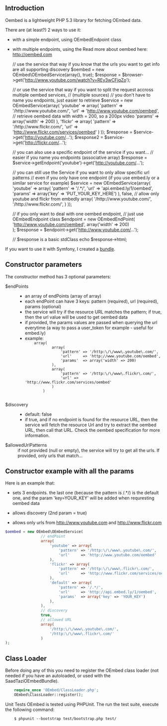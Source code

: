 Introduction
------------
Oembed is a lightweight PHP 5.3 library for fetching OEmbed data.

There are (at least?) 2 ways to use it: 
- with a simple endpoint, using OEmbedEndpoint class
- with multiple endpoints, using the 
Read more about oembed here: http://oembed.com

    // use the service that way if you know that the urls you want to get info are all supporting discovery
    $oembed = new OEmbed\OEmbedService(array(), true);
    $response = $browser->get('http://www.youtube.com/watch?v=REy3wCFjqZo');

    // or use the service that way if you want to split the request accross multiple oembed services,
    // (multiple sources)
    // you don't have to name you endpoints, just easier to retrieve
    $service = new OEmbedService(array(
        'youtube' => array(
            'pattern' => '/http:\/\/www\.youtube\.com/', 
            'url'     => 'http://www.youtube.com/oembed',
            // retrieve oembed data with width = 200, so a 200px video
            'params'  => array('width' => 200)
        ),
        'flickr' => array(
            'pattern' => '/http:\/\/www\.flickr\.com/', 
            'url' => 'http://www.flickr.com/services/oembed'
        )
    ));
    $response = $service->get('http://youtube.com/...');
    $response2 = $service->get('http://flickr.com/...');

    // you can also use a specific endpoint of the service if you want...
    //  easier if you name you endpoints (associative array)
    $response = $service->getEndpoint('youtube')->get('http://youtube.com/...');

    // you can still use the Service if you want to only allow specific url patterns
    // even if you only have one endpoint (if you use embed.ly or a similar service for example)
    $service = new OEmbedService(array(
        'youtube' => array(
            'pattern' => '/.*/', 
            'url'     => 'api.embed.ly/1/oembed',
            'params'  => array('key' => 'PUT_YOUR_KEY_HERE')
        ), false,
        // allow only youtube and flickr from embedly
        array(
            '/http:\/\/www\.youtube\.com/',
            '/http:\/\/www\.flickr\.com/',
        )
    ));
    
    // if you only want to deal with one oembed endpoint, 
    // just use OEmbedEndpoint class
    $endpoint = new OEmbedEndPoint(
        'http://www.youtube.com/oembed',
        array('width' => 200)            
    );
    $response = $endpoint->get('http://www.youtube.com/...');

    // $response is a basic stdClass
    echo $response->html; 

If you want to use it with Symfony, I created a [bundle](https://github.com/saadtazi/SaadTaziOEmbedBundle).

Constructor parameters
----------------------

The constructor method has 3 optional parameters:

<dl>
<dt>$endPoints</dt>
<dd>
<ul><li>an array of endPoints (array of array)</li>
    <li>each endPoint can have 3 keys: pattern (required), url (required), 
params (optional)</li>
    <li>the service will try if the resource URL matches the pattern;
if true, then the url value will be used to get oembed data</li>
    <li>if provided, the params values are passed when querying the url everytime (a way to pass
a user_token for example - useful for embed.ly)</li>
<li>example:

<code>
    array(
            array(
                'pattern' => '/http:\/\/www\.youtube\.com/', 
                'url'     => 'http://www.youtube.com/oembed',
                'params'  => array('width' => 200)
            ),
            array(
                'pattern' => '/http:\/\/www\.flickr\.com/', 
                'url' => 'http://www.flickr.com/services/oembed'
            )
        )

</code>
</li>
</dd>

  
<dt>$discovery</dt>
<dd>
    <ul>
        <li>default: false</li>
        <li>if true, and if no endpoint is found for the resource URL, then the service 
will fetch the resource Url and try to extract the oembed URL, 
then call that URL.
Check the oembed specification for more information.</li>
</dd>
<dt>$allowedUrlPatterns</dt>
<dd>
if not provided (null or empty), the service will try 
to get all the urls. If provided, only urls that match...
</dd>
</dl>

Constructor example with all the params
---------------------------------------

Here is an example that:

* sets 3 endpoints. the last one (because the pattern is /.*/) is the default 
one, and the param 'key=YOUR_KEY' will be added when requresting oembed data

* allows discovery (2nd param = true)

* allows only urls from http://www.youtube.com and http://www.flickr.com

``` php
$oembed = new OEmbed\OEmbedService(
                // endPoint
                array(
                    'youtube' => array(
                        'pattern' => '/http:\/\/www\.youtube\.com/', 
                        'url'     => 'http://www.youtube.com/oembed'
                    ),
                    'flickr' => array(
                        'pattern' => '/http:\/\/www\.flickr\.com/', 
                        'url'     => 'http://www.flickr.com/services/oembed'
                    ),
                    'default' => array(
                        'pattern' => '/.*/', 
                        'url'     => 'http://api.embed.ly/1/oembed',
                        'params'  => array('key' => 'YOUR_KEY')
                    ),
                ),
                // discovery
                true,
                // allowed URL
                array(
                    '/http:\/\/www\.youtube\.com/',
                    '/http:\/\/www\.flickr\.com/'
                )
);
```

Class Loader
------------
Before doing any of this you need to register the OEmbed class loader 
(not needed if you have an autoloaded, or used with the SaadTaziOEmbedBundle).

``` php
    require_once 'OEmbed/ClassLoader.php';
    OEmbed\ClassLoader::register();
```

Unit Tests
OEmbed is tested using PHPUnit. The run the test suite, execute the following
command:

```
    $ phpunit --bootstrap test/bootstrap.php test/
```